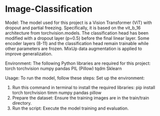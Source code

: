# Image-Classification

Model: 
The model used for this project is a Vision Transformer (ViT) with dropout and partial freezing. Specifically, it is based on the vit_b_16 architecture from torchvision.models. The classification head has been modified with a dropout layer (p=0.5) before the final linear layer.
Some encoder layers (8-11) and the classification head remain trainable while other parameters are frozen.
MixUp data augmentation is applied to improve generalization.

Environment: 
The following Python libraries are required for this project:
torch
torchvision
numpy
pandas
PIL (Pillow)
tqdm
Sklearn

Usage: 
To run the model, follow these steps:
Set up the environment:
  1. Run this command in terminal to install the required libraries:
        pip install torch torchvision timm numpy pandas pillow
  2. Prepare the dataset: Ensure the training images are in the train/train directory.
  3. Run the script: Execute the model training and evaluation.
